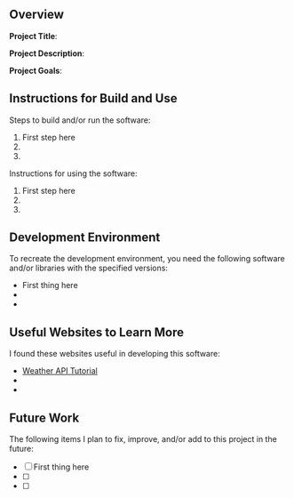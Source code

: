 ## Overview

**Project Title**:

**Project Description**:

**Project Goals**:

## Instructions for Build and Use

Steps to build and/or run the software:

1. First step here
2.
3.

Instructions for using the software:

1. First step here
2.
3.

## Development Environment 

To recreate the development environment, you need the following software and/or libraries with the specified versions:

* First thing here
*
*

## Useful Websites to Learn More

I found these websites useful in developing this software:

* [Weather API Tutorial](https://www.youtube.com/watch?v=WS_H44tvZMI)
*
*

## Future Work

The following items I plan to fix, improve, and/or add to this project in the future:

* [ ] First thing here
* [ ]
* [ ]
